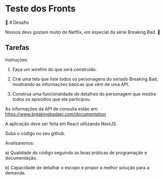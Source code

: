 
# Teste dos Fronts

:dart: # Desafio

Nossos devs gostam muito de Netflix, em especial da série Breaking Bad. :movie_camera:

## Tarefas

Instruções: 

1. Faça um wirefire do que será construído.

2. Crie uma tela que liste todos os personagens do seriado Breaking Bad, mostrando as informações básicas que vêm de uma API.

3. Construa uma funcionalidade de detalhes do personagem que mostre todos os episódios que ele participou.

As informações da API de consulta estão em: https://www.breakingbadapi.com/documentation

A aplicação deve ser feita em React utilizando NextJS.

Suba o código no seu github.

Analisaremos:

a) Qualidade do código seguindo as boas práticas de programação e documentação.

b) Capacidade de detalhar o escopo e propor a melhor solução para a demanda.
